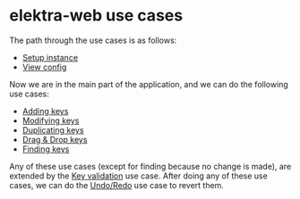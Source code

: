 # elektra-web use cases

The path through the use cases is as follows:

- [Setup instance](./UC_setup_instance.md)
- [View config](./UC_view_config.md)

Now we are in the main part of the application, and we can do the following use cases:

- [Adding keys](./UC_adding_keys.md)
- [Modifying keys](./UC_modifying_keys.md)
- [Duplicating keys](./UC_duplicating_keys.md)
- [Drag & Drop keys](./UC_drag_n_drop.md)
- [Finding keys](./UC_finding_keys.md)

Any of these use cases (except for finding because no change is made), are extended by the [Key validation](./UC_key_validation.md) use case. After doing any of these use cases, we can do the [Undo/Redo](./UC_undo_redo.md) use case to revert them.

